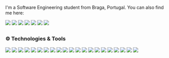 I'm a Software Engineering student from Braga, Portugal. You can also find me here: 

[![](https://img.shields.io/badge/homepage-4F66B0.svg?style=for-the-badge)](https://joanafonsogomes.github.io/home/)
![](https://img.shields.io/badge/afonnso.gommes-CE594C?style=for-the-badge&logo=gmail&logoColor=white)
[![](https://img.shields.io/badge/LinkedIn-0077B5?style=for-the-badge&logo=linkedin&logoColor=white)](https://www.linkedin.com/in/joana-afonso-gomes-b130751ba/)
[![](https://img.shields.io/badge/Discord-7289DA?style=for-the-badge&logo=discord&logoColor=white)](https://discordapp.com/users/Regina%Phalange#7301)
[![](https://img.shields.io/badge/Facebook-1877F2?style=for-the-badge&logo=facebook&logoColor=white)](https://www.facebook.com/joaana.gomees/)
[![](https://img.shields.io/badge/Instagram-953736?style=for-the-badge&logo=instagram&logoColor=white)](https://www.instagram.com/joanafonsogomes/)
[![](https://img.shields.io/badge/Spotify-8c924f?&style=for-the-badge&logo=spotify&logoColor=white)](https://open.spotify.com/user/11186161559)

##

### :gear: Technologies & Tools

![](https://img.shields.io/badge/Linux-957DAD?style=for-the-badge&logo=linux&logoColor=white)
![](https://img.shields.io/badge/Windows-957DAD?style=for-the-badge&logo=windows&logoColor=white)
![](https://img.shields.io/badge/mac%20os-957DAD?style=for-the-badge&logo=macos&logoColor=white)
![](https://img.shields.io/badge/Visual%20Studio%20Code-9E7E8B.svg?style=for-the-badge&logo=visual-studio-code&logoColor=white)
![](https://img.shields.io/badge/IntelliJIDEA-9E7E8B.svg?style=for-the-badge&logo=intellij-idea&logoColor=white)
![](https://img.shields.io/badge/java-%2396A2FF.svg?style=for-the-badge&logo=java&logoColor=white)
![](https://img.shields.io/badge/python-96A2FF?style=for-the-badge&logo=python&logoColor=white)
![](https://img.shields.io/badge/javascript-%2396A2FF.svg?style=for-the-badge&logo=javascript&logoColor=white)
![](https://img.shields.io/badge/c-%2396A2FF.svg?style=for-the-badge&logo=c&logoColor=white)
![](https://img.shields.io/badge/c%23-%2396A2FF.svg?style=for-the-badge&logo=c-sharp&logoColor=white)
![](https://img.shields.io/badge/c++-%2396A2FF.svg?style=for-the-badge&logo=c%2B%2B&logoColor=white)
![](https://img.shields.io/badge/mysql-%239799ba.svg?style=for-the-badge&logo=mysql&logoColor=white)
![](https://img.shields.io/badge/MongoDB-%239799ba.svg?style=for-the-badge&logo=mongodb&logoColor=white)
![](https://img.shields.io/badge/docker-%236eb5ff.svg?style=for-the-badge&logo=docker&logoColor=white)
![](https://img.shields.io/badge/react-%23a4a3de.svg?style=for-the-badge&logo=react&logoColor=white)
![](https://img.shields.io/badge/Node.js-a4a3de?style=for-the-badge&logo=node.js&logoColor=white)
![](https://img.shields.io/badge/numpy-%236e7b8f.svg?style=for-the-badge&logo=numpy&logoColor=white)
![](https://img.shields.io/badge/pandas-%236e7b8f.svg?style=for-the-badge&logo=pandas&logoColor=white)
![](https://img.shields.io/badge/Plotly-%236e7b8f.svg?style=for-the-badge&logo=plotly&logoColor=white)
![](https://img.shields.io/badge/scikit--learn-%236e7b8f.svg?style=for-the-badge&logo=scikit-learn&logoColor=white)
![](https://img.shields.io/badge/TensorFlow-%236e7b8f.svg?style=for-the-badge&logo=TensorFlow&logoColor=white)
